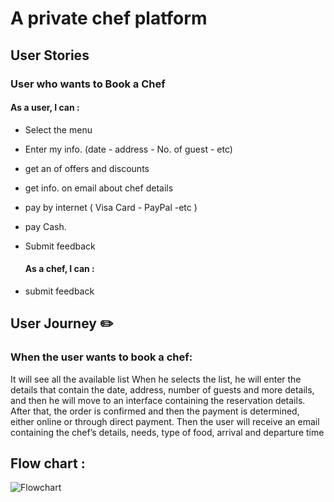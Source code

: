 # A private chef platform 

## **User Stories** 

### User who wants to Book a Chef 
   #### As a user, I can : 

* Select the menu  
* Enter my info. (date - address - No. of guest - etc)
* get an of offers and discounts 
* get info.  on email about chef details
* pay by internet ( Visa Card - PayPal -etc )
* pay Cash.
* Submit feedback 

     #### As a chef, I can : 
*   submit feedback 

##  User Journey  :pencil2:

### When the user wants to book a chef:
It will see all the available list
When he selects the list, he will enter the details that contain the date, address, number of guests and more details, and then he will move to an interface containing the reservation details.
After that, the order is confirmed and then the payment is determined, either online or through direct payment. Then the user will receive an email containing the chef’s details, needs, type of food, arrival and departure time
 
 
 ## Flow chart  : 
![Flowchart](https://user-images.githubusercontent.com/28189827/169703691-cea0db2d-b4f2-4353-9c80-3f5b86ef77e3.jpeg)
